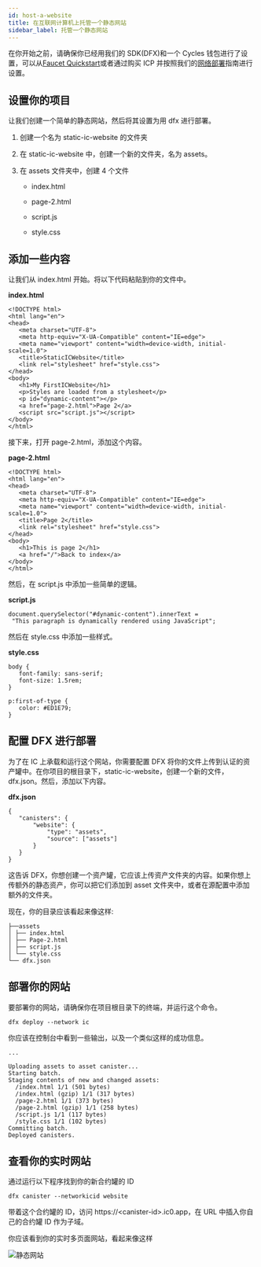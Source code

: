 ```yaml
---
id: host-a-website
title: 在互联网计算机上托管一个静态网站
sidebar_label: 托管一个静态网站
---
```


在你开始之前，请确保你已经用我们的 SDK(DFX)和一个 Cycles 钱包进行了设置，可以从[Faucet Quickstart](https://beta.smartcontracts.org/docs/current/developer-docs/quickstart/cycles-faucet)或者通过购买 ICP 并按照我们的[网络部署](https://beta.smartcontracts.org/docs/current/developer-docs/quickstart/network-quickstart)指南进行设置。

## 设置你的项目

让我们创建一个简单的静态网站，然后将其设置为用 dfx 进行部署。

1. 创建一个名为 static-ic-website 的文件夹

2. 在 static-ic-website 中，创建一个新的文件夹，名为 assets。

3. 在 assets 文件夹中，创建 4 个文件

   - index.html

   - page-2.html

   - script.js

   - style.css

## 添加一些内容

让我们从 index.html 开始。将以下代码粘贴到你的文件中。

**index.html**

    <!DOCTYPE html>
    <html lang="en">
    <head>
       <meta charset="UTF-8">
       <meta http-equiv="X-UA-Compatible" content="IE=edge">
       <meta name="viewport" content="width=device-width, initial-scale=1.0">
       <title>StaticICWebsite</title>
       <link rel="stylesheet" href="style.css">
    </head>
    <body>
       <h1>My FirstICWebsite</h1>
       <p>Styles are loaded from a stylesheet</p>
       <p id="dynamic-content"></p>
       <a href="page-2.html">Page 2</a>
       <script src="script.js"></script>
    </body>
    </html>

接下来，打开 page-2.html，添加这个内容。

**page-2.html**

    <!DOCTYPE html>
    <html lang="en">
    <head>
       <meta charset="UTF-8">
       <meta http-equiv="X-UA-Compatible" content="IE=edge">
       <meta name="viewport" content="width=device-width, initial-scale=1.0">
       <title>Page 2</title>
       <link rel="stylesheet" href="style.css">
    </head>
    <body>
       <h1>This is page 2</h1>
       <a href="/">Back to index</a>
    </body>
    </html>

然后，在 script.js 中添加一些简单的逻辑。

**script.js**

    document.querySelector("#dynamic-content").innerText =
     "This paragraph is dynamically rendered using JavaScript";

然后在 style.css 中添加一些样式。

**style.css**

    body {
       font-family: sans-serif;
       font-size: 1.5rem;
    }

    p:first-of-type {
       color: #ED1E79;
    }

## 配置 DFX 进行部署

为了在 IC 上承载和运行这个网站，你需要配置 DFX 将你的文件上传到认证的资产罐中。在你项目的根目录下，static-ic-website，创建一个新的文件，dfx.json。然后，添加以下内容。

**dfx.json**

    {
       "canisters": {
           "website": {
               "type": "assets",
               "source": ["assets"]
           }
       }
    }

这告诉 DFX，你想创建一个资产罐，它应该上传资产文件夹的内容。如果你想上传额外的静态资产，你可以把它们添加到 asset 文件夹中，或者在源配置中添加额外的文件夹。

现在，你的目录应该看起来像这样:

    ├──assets
    │ ├── index.html
    │ ├── Page-2.html
    │ ├── script.js
    │ └── style.css
    └── dfx.json

## 部署你的网站

要部署你的网站，请确保你在项目根目录下的终端，并运行这个命令。

    dfx deploy --network ic

你应该在控制台中看到一些输出，以及一个类似这样的成功信息。

    ...

    Uploading assets to asset canister...
    Starting batch.
    Staging contents of new and changed assets:
      /index.html 1/1 (501 bytes)
      /index.html (gzip) 1/1 (317 bytes)
      /page-2.html 1/1 (373 bytes)
      /page-2.html (gzip) 1/1 (258 bytes)
      /script.js 1/1 (117 bytes)
      /style.css 1/1 (102 bytes)
    Committing batch.
    Deployed canisters.

## 查看你的实时网站

通过运行以下程序找到你的新合约罐的 ID

    dfx canister --networkicid website

带着这个合约罐的 ID，访问 https://&lt;canister-id&gt;.ic0.app，在 URL 中插入你自己的合约罐 ID 作为子域。

你应该看到你的实时多页面网站，看起来像这样

![静态网站](https://internetcomputer.org/assets/images/static-website-7be61363c823a7ff259822220158deda.png)
